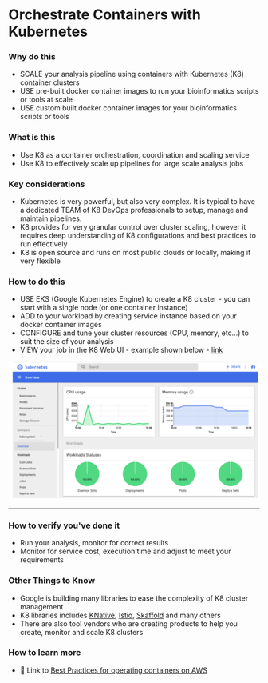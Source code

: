 # Orchestrate Containers with Kubernetes

### Why do this
 - SCALE your analysis pipeline using containers with Kubernetes (K8) container clusters
 - USE pre-built docker container images to run your bioinformatics scripts or tools at scale
 - USE custom built docker container images for your bioinformatics scripts or tools

### What is this
 - Use K8 as a container orchestration, coordination and scaling service
 - Use K8 to effectively scale up pipelines for large scale analysis jobs

### Key considerations
 - Kubernetes is very powerful, but also very complex. It is typical to have a dedicated TEAM of K8 DevOps professionals to setup, manage and maintain pipelines.
 - K8 provides for very granular control over cluster scaling, however it requires deep understanding of K8 configurations and best practices to run effectively
 - K8 is open source and runs on most public clouds or locally, making it very flexible

### How to do this
 - USE EKS (Google Kubernetes Engine) to create a K8 cluster - you can start with a single node (or one container instance)
 - ADD to your workload by creating service instance based on your docker container images
 - CONFIGURE and tune your cluster resources (CPU, memory, etc...) to suit the size of your analysis
 - VIEW your job in the K8 Web UI - example shown below - [link](https://kubernetes.io/docs/tasks/access-application-cluster/web-ui-dashboard/)

 [![K8 web ui](/images/k8-webui.png)]()

 -----


### How to verify you've done it
 - Run your analysis, monitor for correct results
 - Monitor for service cost, execution time and adjust to meet your requirements
 

### Other Things to Know
 - Google is building many libraries to ease the complexity of K8 cluster management
 - K8 libraries includes [KNative](https://knative.dev/docs/), [Istio](https://cloud.google.com/istio/docs/), [Skaffold](https://skaffold.dev/docs/) and many others
 - There are also tool vendors who are creating products to help you create, monitor and scale K8 clusters

### How to learn more
 - 📘 Link to [Best Practices for operating containers on AWS](https://cloud.google.com/solutions/best-practices-for-operating-containers)
